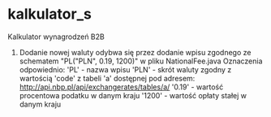 # kalkulator_s
Kalkulator wynagrodzeń B2B


1. Dodanie nowej waluty odybwa się przez dodanie wpisu zgodnego
    ze schematem "PL("PLN", 0.19, 1200)" w pliku NationalFee.java
    Oznaczenia odpowiednio:
    'PL' - nazwa wpisu
    'PLN' - skrót waluty zgodny z wartością 'code' z tabeli 'a'
            dostępnej pod adresem: http://api.nbp.pl/api/exchangerates/tables/a/
    '0.19' - wartość procentowa podatku w danym kraju
    '1200' - wartość opłaty stałej w danym kraju
